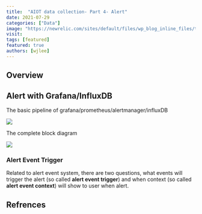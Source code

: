 ```yaml
---
title:  "AIOT data collection- Part 4- Alert"
date: 2021-07-29
categories: ["Data"]
image: "https://newrelic.com/sites/default/files/wp_blog_inline_files/telegraf1.png"
visit:
tags: [featured]
featured: true
authors: [wjlee]
---
```


## Overview

## Alert with Grafana/InfluxDB

The basic pipeline of grafana/prometheus/alertmanager/influxDB

[![](https://liquidreply.net/wp-content/uploads/2021/07/architecture.png)](https://liquidreply.net/howto-send-your-alerts-to-microsoft-teams)

The complete block diagram 

[![](http://www.plantuml.com/plantuml/uml/ZPJFRkCs4CRlV8gfzsP0_cDdWuLHPDURf4M0970Rv-JwC1R7CX6AL4aggL7ttKlH4IGAElXaIVFzXiDlPlp3EZIkp2NxnHqe9t3wo9Xz4wf0WpbWwhHvSKT9W1zaTKwju2DbfFXFRJYPzK6aRugiXKcR5ygHsMDAy2y3s67wbXbTAdwhfJPm92drHnK8ESuVjK6L4VkFCIUS97X-NC7p_P-m4WL9eGZsNlHgoS1lHBnA2MlCCg4onfhZ1WVdYiLup6Kw6-tGf7gKwdnnDPjCnvQK4pafDm2qG8eNseFJVlggHN-RV9j4pAoVYP7h29dt8_CMCvzCfX5prS_4I5pPL_YI6IBL9Qr77M5kHxb8ZRPwxwe4OpbE3wWKoIZBDNmnn1bZChGQ9EqTEms7LJ-SDvqChD13m-49BZ7yLC6Fk2EPMCU5ZhckrK7zeFQo_EVkPzpo-DXUrmEzkb-zm1ybcMDCz9iUaDyDxb4Xl0kBfOonNjy3jQuyXTlWOP1VPFQ9aU9dRnbBfIwvtvFDCY-aS2MdRRK5ZAF37LhVm1IjHSKD3i8wDSA_r4DUQEF812JL_asHSZ2e3AZKc_ltwltloeej9AtHkYIBBV3s6DBupeTryveaQLPdKpUrv4At8ZEsUTAS9BmM7El4pONgvhOgb3eaPsnpX_QmqsYuhxSfUDufxRDTFeD7LaRdv0vKsYItmVdjhqcoMKeoxWbLbNW1pzg9lKZH2QrO5FFQLegkj1to5TriFe_UilefV8QcyAaFDI_HDRvshl5K3mY4IGg6XAU8klPKUpwIczxkBK24n_xUXYAZULYSVpj3CXfvMToznUSkhGqA9LG6B-Hi1_DKD0sNGA6azcpLJ13PxX05UVUGPUdq67mdIvImL4exhwqJn698UcvshW_2v-w1CEgMTuxKwbO86dEbZiLrKRokAjRvIpNJugaxOGk9nuvgT1FDuVbVFXpHNFVxzoxK36j7shiplf0mUzqD-46Abxdy7m00)](http://www.plantuml.com/plantuml/uml/ZPJFRkCs4CRlV8gfzsP0_cDdWuLHPDURf4M0970Rv-JwC1R7CX6AL4aggL7ttKlH4IGAElXaIVFzXiDlPlp3EZIkp2NxnHqe9t3wo9Xz4wf0WpbWwhHvSKT9W1zaTKwju2DbfFXFRJYPzK6aRugiXKcR5ygHsMDAy2y3s67wbXbTAdwhfJPm92drHnK8ESuVjK6L4VkFCIUS97X-NC7p_P-m4WL9eGZsNlHgoS1lHBnA2MlCCg4onfhZ1WVdYiLup6Kw6-tGf7gKwdnnDPjCnvQK4pafDm2qG8eNseFJVlggHN-RV9j4pAoVYP7h29dt8_CMCvzCfX5prS_4I5pPL_YI6IBL9Qr77M5kHxb8ZRPwxwe4OpbE3wWKoIZBDNmnn1bZChGQ9EqTEms7LJ-SDvqChD13m-49BZ7yLC6Fk2EPMCU5ZhckrK7zeFQo_EVkPzpo-DXUrmEzkb-zm1ybcMDCz9iUaDyDxb4Xl0kBfOonNjy3jQuyXTlWOP1VPFQ9aU9dRnbBfIwvtvFDCY-aS2MdRRK5ZAF37LhVm1IjHSKD3i8wDSA_r4DUQEF812JL_asHSZ2e3AZKc_ltwltloeej9AtHkYIBBV3s6DBupeTryveaQLPdKpUrv4At8ZEsUTAS9BmM7El4pONgvhOgb3eaPsnpX_QmqsYuhxSfUDufxRDTFeD7LaRdv0vKsYItmVdjhqcoMKeoxWbLbNW1pzg9lKZH2QrO5FFQLegkj1to5TriFe_UilefV8QcyAaFDI_HDRvshl5K3mY4IGg6XAU8klPKUpwIczxkBK24n_xUXYAZULYSVpj3CXfvMToznUSkhGqA9LG6B-Hi1_DKD0sNGA6azcpLJ13PxX05UVUGPUdq67mdIvImL4exhwqJn698UcvshW_2v-w1CEgMTuxKwbO86dEbZiLrKRokAjRvIpNJugaxOGk9nuvgT1FDuVbVFXpHNFVxzoxK36j7shiplf0mUzqD-46Abxdy7m00)

### Alert Event Trigger
Related to alert event system, there are two questions, what events will trigger the alert (so called **alert event trigger**) and when context (so called **alert event context**) will show to user when alert.

## Refrences
